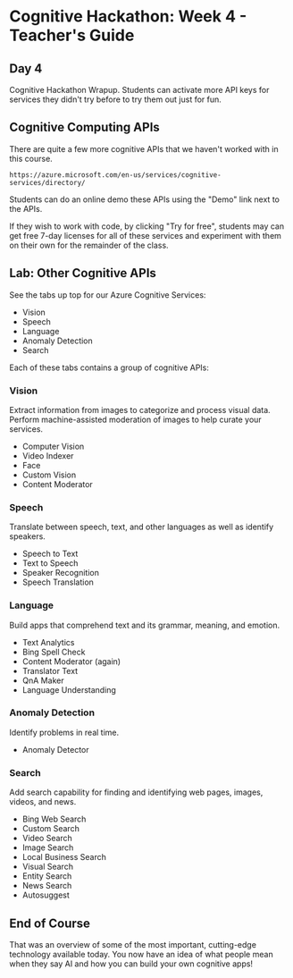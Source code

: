 # Cognitive Hackathon: Week 4 - Teacher's Guide
## Day 4

Cognitive Hackathon Wrapup. Students can activate more API keys for services they didn't try before to try them out just for fun.


## Cognitive Computing APIs

There are quite a few more cognitive APIs that we haven't worked with in this course. 

    https://azure.microsoft.com/en-us/services/cognitive-services/directory/

Students can do an online demo these APIs using the "Demo" link next to the APIs.

If they wish to work with code, by clicking "Try for free", students may can get free 7-day licenses for all of these services and experiment with them on their own for the remainder of the class.

## Lab: Other Cognitive APIs

See the tabs up top for our Azure Cognitive Services:

* Vision
* Speech
* Language
* Anomaly Detection
* Search

Each of these tabs contains a group of cognitive APIs:

### Vision
Extract information from images to categorize and process visual data. Perform machine-assisted moderation of images to help curate your services.
* Computer Vision
* Video Indexer
* Face 
* Custom Vision
* Content Moderator

### Speech
Translate between speech, text, and other languages as well as identify speakers.
* Speech to Text
* Text to Speech
* Speaker Recognition
* Speech Translation

### Language
Build apps that comprehend text and its grammar, meaning, and emotion.
* Text Analytics
* Bing Spell Check
* Content Moderator (again)
* Translator Text
* QnA Maker
* Language Understanding

### Anomaly Detection
Identify problems in real time.
* Anomaly Detector

### Search
Add search capability for finding and identifying web pages, images, videos, and news.
* Bing Web Search
* Custom Search
* Video Search
* Image Search
* Local Business Search
* Visual Search
* Entity Search
* News Search
* Autosuggest

## End of Course
That was an overview of some of the most important, cutting-edge technology available today. You now have an idea of what people mean when they say AI and how you can build your own cognitive apps!